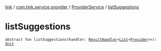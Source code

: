 [link](../../index.md) / [com.tink.service.provider](../index.md) / [ProviderService](index.md) / [listSuggestions](./list-suggestions.md)

# listSuggestions

`abstract fun listSuggestions(handler: `[`ResultHandler`](../../com.tink.service.handler/-result-handler/index.md)`<`[`List`](https://kotlinlang.org/api/latest/jvm/stdlib/kotlin.collections/-list/index.html)`<`[`Provider`](../../com.tink.model.provider/-provider/index.md)`>>): `[`Unit`](https://kotlinlang.org/api/latest/jvm/stdlib/kotlin/-unit/index.html)